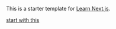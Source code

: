 This is a starter template for [Learn Next.js](https://nextjs.org/learn).

[start with this](https://nextjs.org/learn/basics/assets-metadata-css/metadata)
